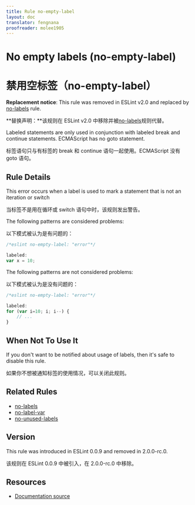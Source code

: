 ```yaml
---
title: Rule no-empty-label
layout: doc
translator: fengnana
proofreader: molee1905
---
```

<!-- Note: No pull requests accepted for this file. See README.md in the root directory for details. -->

# No empty labels (no-empty-label)

# 禁用空标签（no-empty-label）

**Replacement notice**: This rule was removed in ESLint v2.0 and replaced by [no-labels](no-labels) rule.

**替换声明：**该规则在 ESLint v2.0 中移除并被[no-labels](no-labels)规则代替。

Labeled statements are only used in conjunction with labeled break and continue statements. ECMAScript has no goto statement.

标签语句只与有标签的 break 和 continue 语句一起使用。ECMAScript 没有 goto 语句。

## Rule Details

This error occurs when a label is used to mark a statement that is not an iteration or switch

当标签不是用在循环或 switch 语句中时，该规则发出警告。

The following patterns are considered problems:

以下模式被认为是有问题的：

```js
/*eslint no-empty-label: "error"*/

labeled:
var x = 10;
```

The following patterns are not considered problems:

以下模式被认为是没有问题的：

```js
/*eslint no-empty-label: "error"*/

labeled:
for (var i=10; i; i--) {
    // ...
}
```

## When Not To Use It

If you don't want to be notified about usage of labels, then it's safe to disable this rule.

如果你不想被通知标签的使用情况，可以关闭此规则。

## Related Rules

* [no-labels](./no-labels)
* [no-label-var](./no-label-var)
* [no-unused-labels](./no-unused-labels)

## Version

This rule was introduced in ESLint 0.0.9 and removed in 2.0.0-rc.0.

该规则在 ESLint 0.0.9 中被引入，在 2.0.0-rc.0 中移除。

## Resources

* [Documentation source](https://github.com/eslint/eslint/tree/master/docs/rules/no-empty-label.md)
